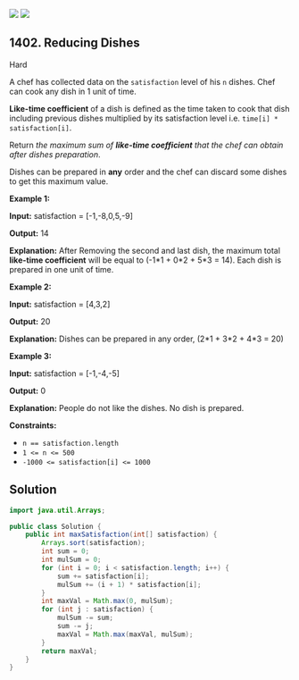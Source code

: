 [![](https://img.shields.io/github/stars/javadev/LeetCode-in-Java?label=Stars&style=flat-square)](https://github.com/javadev/LeetCode-in-Java)
[![](https://img.shields.io/github/forks/javadev/LeetCode-in-Java?label=Fork%20me%20on%20GitHub%20&style=flat-square)](https://github.com/javadev/LeetCode-in-Java/fork)

## 1402\. Reducing Dishes

Hard

A chef has collected data on the `satisfaction` level of his `n` dishes. Chef can cook any dish in 1 unit of time.

**Like-time coefficient** of a dish is defined as the time taken to cook that dish including previous dishes multiplied by its satisfaction level i.e. `time[i] * satisfaction[i]`.

Return _the maximum sum of **like-time coefficient** that the chef can obtain after dishes preparation_.

Dishes can be prepared in **any** order and the chef can discard some dishes to get this maximum value.

**Example 1:**

**Input:** satisfaction = [-1,-8,0,5,-9]

**Output:** 14

**Explanation:** After Removing the second and last dish, the maximum total **like-time coefficient** will be equal to (-1\*1 + 0\*2 + 5\*3 = 14). Each dish is prepared in one unit of time.

**Example 2:**

**Input:** satisfaction = [4,3,2]

**Output:** 20

**Explanation:** Dishes can be prepared in any order, (2\*1 + 3\*2 + 4\*3 = 20)

**Example 3:**

**Input:** satisfaction = [-1,-4,-5]

**Output:** 0

**Explanation:** People do not like the dishes. No dish is prepared.

**Constraints:**

*   `n == satisfaction.length`
*   `1 <= n <= 500`
*   `-1000 <= satisfaction[i] <= 1000`

## Solution

```java
import java.util.Arrays;

public class Solution {
    public int maxSatisfaction(int[] satisfaction) {
        Arrays.sort(satisfaction);
        int sum = 0;
        int mulSum = 0;
        for (int i = 0; i < satisfaction.length; i++) {
            sum += satisfaction[i];
            mulSum += (i + 1) * satisfaction[i];
        }
        int maxVal = Math.max(0, mulSum);
        for (int j : satisfaction) {
            mulSum -= sum;
            sum -= j;
            maxVal = Math.max(maxVal, mulSum);
        }
        return maxVal;
    }
}
```